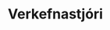 ---
type: "schemadata"
title: "Verkefnastjóri"
text: " ber ábyrgð á stjórnun verkefnisins, heldur utan um verkefnateymið, sér um að nauðsynleg upplýsingastreymi til framkvæmdastjórnar og stýrihóps og heldur verkefnateymi upplýstu."
order: 2
---